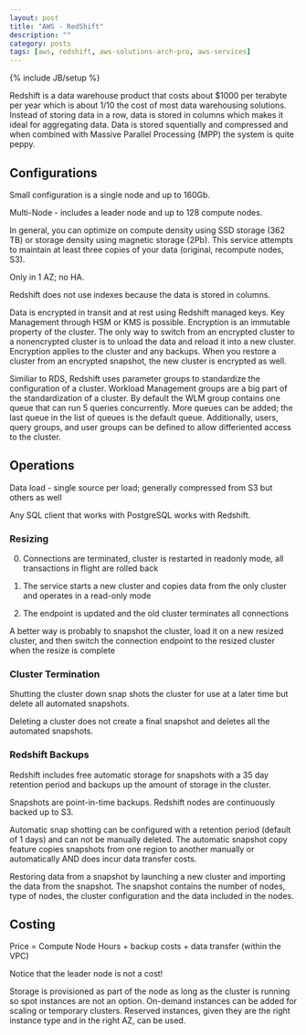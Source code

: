 ```yaml
---
layout: post
title: "AWS - RedShift"
description: ""
category: posts
tags: [aws, redshift, aws-solutions-arch-pro, aws-services]
---
```

{% include JB/setup %}

Redshift is a data warehouse product that costs about $1000 per terabyte per year which is about 1/10 the cost of most data warehousing solutions. Instead of storing data in a row, data is stored in columns which makes it ideal for aggregating data. Data is stored squentially and compressed and when combined with Massive Parallel Processing (MPP) the system is quite peppy. 

## Configurations

Small configuration is a single node and up to 160Gb.

Multi-Node - includes a leader node and up to 128 compute nodes.

In general, you can optimize on compute density using SSD storage (362 TB) or storage density using magnetic storage (2Pb). This service attempts to maintain at least three copies of your data (original, recompute nodes, S3).

Only in 1 AZ; no HA.

Redshift does not use indexes because the data is stored in columns.

Data is encrypted in transit and at rest using Redshift managed keys. Key Management through HSM or KMS is possible. Encryption is an immutable property of the cluster. The only way to switch from an encrypted cluster to a nonencrypted cluster is to unload the data and reload it into a new cluster. Encryption applies to the cluster and any backups. When you restore a cluster from an encrypted snapshot, the new cluster is encrypted as well.

Similiar to RDS, Redshift uses parameter groups to standardize the configuration of a cluster. Workload Management groups are a big part of the standardization of a cluster. By default the WLM group contains one queue that can run 5 queries concurrently. More queues can be added; the last queue in the list of queues is the default queue. Additionally, users, query groups, and user groups can be defined to allow differiented access to the cluster.

## Operations

Data load - single source per load; generally compressed from S3 but others as well

Any SQL client that works with PostgreSQL works with Redshift.

### Resizing

0. Connections are terminated, cluster is restarted in readonly mode, all transactions in flight are rolled back

0. The service starts a new cluster and copies data from the only cluster and operates in a read-only mode

0. The endpoint is updated and the old cluster terminates all connections

A better way is probably to snapshot the cluster, load it on a new resized cluster, and then switch the connection endpoint to the resized cluster when the resize is complete

### Cluster Termination

Shutting the cluster down snap shots the cluster for use at a later time but delete all automated snapshots.

Deleting a cluster does not create a final snapshot and deletes all the automated snapshots.

### Redshift Backups

Redshift includes free automatic storage for snapshots with a 35 day retention period and backups up the amount of storage in the cluster.  

Snapshots are point-in-time backups. Redshift nodes are continuously backed up to S3.

Automatic snap shotting can be configured with a retention period (default of 1 days) and can not be manually deleted. The automatic snapshot copy feature copies snapshots from one region to another manually or automatically AND does incur data transfer costs. 

Restoring data from a snapshot by launching a new cluster and importing the data from the snapshot. The snapshot contains the number of nodes, type of nodes, the cluster configuration and the data included in the nodes.

## Costing

Price = Compute Node Hours + backup costs + data transfer (within the VPC) 

Notice that the leader node is not a cost!

Storage is provisioned as part of the node as long as the cluster is running so spot instances are not an option. On-demand instances can be added for scaling or temporary clusters. Reserved instances, given they are the right instance type and in the right AZ, can be used.
